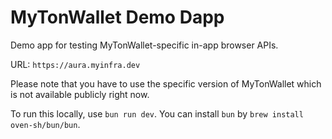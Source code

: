 # MyTonWallet Demo Dapp
Demo app for testing MyTonWallet-specific in-app browser APIs.

URL: `https://aura.myinfra.dev`

Please note that you have to use the specific version of MyTonWallet which is not available publicly right now.

To run this locally, use `bun run dev`. You can install `bun` by `brew install oven-sh/bun/bun`.
